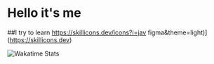 # Hello it's me

##I try to learn
https://skillicons.dev/icons?i=jav figma&theme=light)](https://skillicons.dev)

![Wakatime Stats](https://github-readme-stats.vercel.app/api/wakatime?username=@Alex_mhr&theme=tokyonight&layout=compact&langs_count=10&hide_title=true)
